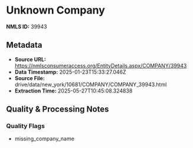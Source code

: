# Unknown Company

**NMLS ID:** 39943

## Metadata
- **Source URL:** https://nmlsconsumeraccess.org/EntityDetails.aspx/COMPANY/39943
- **Data Timestamp:** 2025-01-23T15:33:27.046Z
- **Source File:** drive/data/new_york/10681/COMPANY/COMPANY_39943.html
- **Extraction Time:** 2025-05-27T10:45:08.324838

## Quality & Processing Notes
### Quality Flags
- missing_company_name
